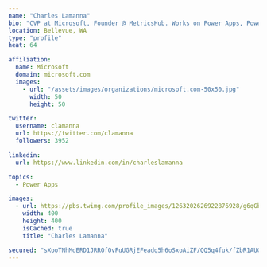 ```yaml
---
name: "Charles Lamanna"
bio: "CVP at Microsoft, Founder @ MetricsHub. Works on Power Apps, Power Automate, Power Virtual Agent, Common Data Service and Dynamics 365."
location: Bellevue, WA
type: "profile"
heat: 64

affiliation:
  name: Microsoft
  domain: microsoft.com
  images:
    - url: "/assets/images/organizations/microsoft.com-50x50.jpg"
      width: 50
      height: 50

twitter:
  username: clamanna
  url: https://twitter.com/clamanna
  followers: 3952

linkedin:
  url: https://www.linkedin.com/in/charleslamanna

topics:
  - Power Apps

images:
  - url: https://pbs.twimg.com/profile_images/1263202626922876928/g6qGbHZ-_400x400.jpg
    width: 400
    height: 400
    isCached: true
    title: "Charles Lamanna"

secured: "sXooTNhMdERD1JRROfOvFuUGRjEFeadq5h6oSxoAiZF/QQ5q4fuk/fZbR1AUGuKivZUHMX4sX8YxH7tJ7tqF9fNIfUQHi89Y5lUeyaIyWNPjWqUA6LP9a6yEYR2x4dwOt+ewl15FDOiDyfEkkO+6BBxIqJIUKmcXPxWQacX22NvHcdn4H5fVv8+WchAimb2N8e8y+436d0qaS70zdThs4k7/RmeociOPYeZi32xPPWTGUlG1qOaz3BCb9Cjm570LfYRQKjzKs/XpwrP1dVi9Vhk2qwcvAL+CNEOsrF9p0Yx0cjHX5ztYDF6F3jcYlGpXVV5c4LOTYsOkQ2o493VKj3ldz1HjwIgiQC6eJWmwBfDOd97OE/+g8VcEazbn8deOztNX5RMOzeIaOiU4G55HGWx2gzQ/gizMP9SHlNyZ9rI=;5scgJlrrT3aFD6gAbyrnQw=="
---
```


